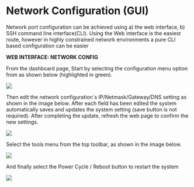 # Network Configuration (GUI)

Network port configuration can be achieved using a) the web interface, b) SSH command line interface(CLI). Using the Web interface is the easiest route, however in highly constrained network environments a pure CLI based configuration can be easier

**WEB INTERFACE: NETWORK CONFIG**

From the dashboard page, Start by selecting the configuration menu option from as shown below (highlighted in green).

![](<../../images/Config/network-config-gui-1.png>)

Then edit the network configuration\`s IP/Netmask/Gateway/DNS setting as shown in the image below. After each field has been edited the system automatically saves and updates the system setting (save button is not required). After completing the update, refresh the web page to confirm the new settings.

![](<../../images/Config/network-config-gui-2.png>)

Select the tools menu from the top toolbar, as shown in the image below.

![](<../../images/Config/network-config-gui-3.png>)

And finally select the Power Cycle / Reboot button to restart the system

![](<../../images/Config/network-config-gui-4.png>)

